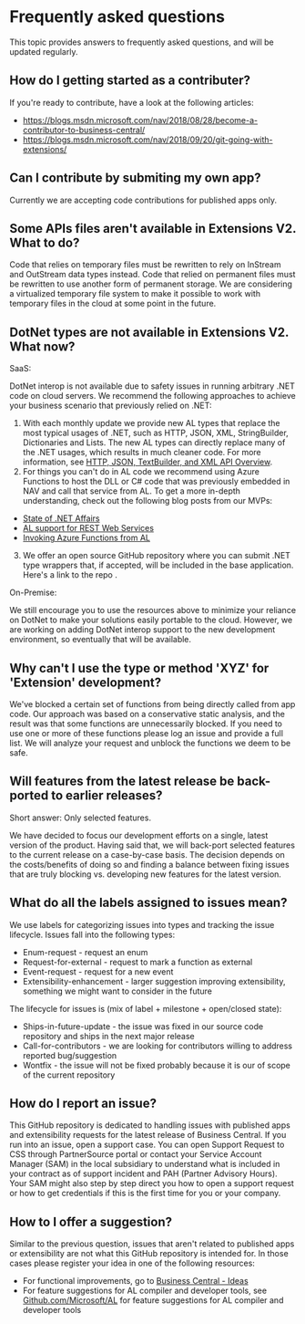 # Frequently asked questions
This topic provides answers to frequently asked questions, and will be updated regularly.

## How do I getting started as a contributer?
If you're ready to contribute, have a look at the following articles:  

* https://blogs.msdn.microsoft.com/nav/2018/08/28/become-a-contributor-to-business-central/  
* https://blogs.msdn.microsoft.com/nav/2018/09/20/git-going-with-extensions/  

## Can I contribute by submiting my own app?
Currently we are accepting code contributions for published apps only.
 
## Some APIs files aren't available in Extensions V2. What to do?
Code that relies on temporary files must be rewritten to rely on InStream and OutStream data types instead. Code that relied on permanent files must be rewritten to use another form of permanent storage.
We are considering a virtualized temporary file system to make it possible to work with temporary files in the cloud at some point in the future.

## DotNet types are not available in Extensions V2. What now?
SaaS:  

DotNet interop is not available due to safety issues in running arbitrary .NET code on cloud servers. We recommend the following approaches to achieve your business scenario that previously relied on .NET:
1. With each monthly update we provide new AL types that replace the most typical usages of .NET, such as HTTP, JSON, XML, StringBuilder, Dictionaries and Lists. The new AL types can directly replace many of the .NET usages, which results in much cleaner code. For more information, see [HTTP, JSON, TextBuilder, and XML API Overview](https://docs.microsoft.com/en-us/dynamics365/business-central/dev-itpro/developer/devenv-restapi-overview).  
2. For things you can't do in AL code we recommend using Azure Functions to host the DLL or C# code that was previously embedded in NAV and call that service from AL. To get a more in-depth understanding, check out the following blog posts from our MVPs:  

* [State of .NET Affairs](http://vjeko.com/state-net-affairs/)  
* [AL support for REST Web Services](http://www.kauffmann.nl/2017/06/24/al-support-for-rest-web-services/)  
* [Invoking Azure Functions from AL](http://vjeko.com/invoking-azure-functions-al/)  

3. We offer an open source GitHub repository where you can submit .NET type wrappers that, if accepted, will be included in the base application. Here's a link to the repo [](https://github.com/Microsoft/cal-open-library).

On-Premise:  

We still encourage you to use the resources above to minimize your reliance on DotNet to make your solutions easily portable to the cloud. However, we are working on adding DotNet interop support to the new development environment, so eventually that will be available.

## Why can't I use the type or method 'XYZ' for 'Extension' development?
We've blocked a certain set of functions from being directly called from app code. Our approach was based on a conservative static analysis, and the result was that some functions are unnecessarily blocked. If you need to use one or more of these functions please log an issue and provide a full list. We will analyze your request and unblock the functions we deem to be safe.

## Will features from the latest release be back-ported to earlier releases?
Short answer: Only selected features.  

We have decided to focus our development efforts on a single, latest version of the product. Having said that, we will back-port selected features to the current release on a case-by-case basis. The decision depends on the costs/benefits of doing so and finding a balance between fixing issues that are truly blocking vs. developing new features for the latest version.

## What do all the labels assigned to issues mean?
We use labels for categorizing issues into types and tracking the issue lifecycle. Issues fall into the following types:  

* Enum-request - request an enum  
* Request-for-external - request to mark a function as external  
* Event-request - request for a new event  
* Extensibility-enhancement - larger suggestion improving extensibility, something we might want to consider in the future  

The lifecycle for issues is (mix of label + milestone + open/closed state):  

* Ships-in-future-update  - the issue was fixed in our source code repository and ships in the next major release
* Call-for-contributors - we are looking for contributors willing to address reported bug/suggestion
* Wontfix - the issue will not be fixed probably because it is our of scope of the current repository

## How do I report an issue?
This GitHub repository is dedicated to handling issues with published apps and extensibility requests for the latest release of Business Central. If you run into an issue, open a support case. You can open Support Request to CSS through PartnerSource portal or contact your Service Account Manager (SAM) in the local subsidiary to understand what is included in your contract as of support incident and PAH (Partner Advisory Hours). Your SAM might also step by step direct you how to open a support request or how to get credentials if this is the first time for you or your company.

## How to I offer a suggestion?
Similar to the previous question, issues that aren't related to published apps or extensibility are not what this GitHub repository is intended for. In those cases please register your idea in one of the following resources:  

* For functional improvements, go to [Business Central - Ideas](https://experience.dynamics.com/ideas/list/?forum=e288ef32-82ed-e611-8101-5065f38b21f1)  
* For feature suggestions for AL compiler and developer tools, see [Github.com/Microsoft/AL](https://github.com/Microsoft/AL/issues) for feature suggestions for AL compiler and developer tools  
